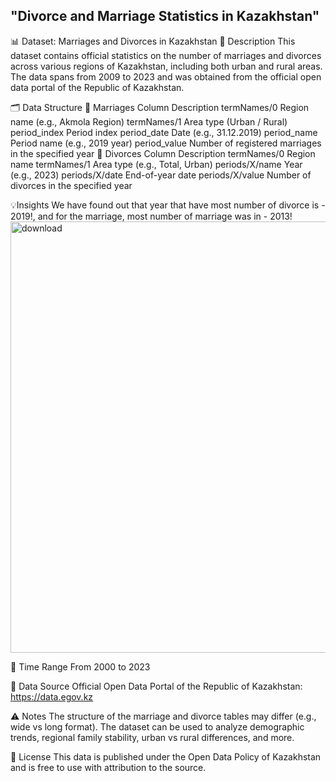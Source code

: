 ## "Divorce and Marriage Statistics in Kazakhstan"


📊 Dataset: Marriages and Divorces in Kazakhstan
📌 Description
This dataset contains official statistics on the number of marriages and divorces across various regions of Kazakhstan, including both urban and rural areas. The data spans from 2009 to 2023 and was obtained from the official open data portal of the Republic of Kazakhstan.

🗂 Data Structure
🔹 Marriages
Column	Description
termNames/0	Region name (e.g., Akmola Region)
termNames/1	Area type (Urban / Rural)
period_index	Period index
period_date	Date (e.g., 31.12.2019)
period_name	Period name (e.g., 2019 year)
period_value	Number of registered marriages in the specified year
🔹 Divorces
Column	Description
termNames/0	Region name
termNames/1	Area type (e.g., Total, Urban)
periods/X/name	Year (e.g., 2023)
periods/X/date	End-of-year date
periods/X/value	Number of divorces in the specified year

💡Insights
We have found out that year that have most number of divorce is - 2019!,
and for the marriage, most number of marriage was in - 2013!
<img width="1179" height="690" alt="download" src="https://github.com/user-attachments/assets/d7418bd0-bb36-4d23-80f9-c42bcf477cc0" />





📅 Time Range
From 2000 to 2023 

📌 Data Source
Official Open Data Portal of the Republic of Kazakhstan:
https://data.egov.kz

⚠️ Notes
The structure of the marriage and divorce tables may differ (e.g., wide vs long format).
The dataset can be used to analyze demographic trends, regional family stability, urban vs rural differences, and more.

📎 License
This data is published under the Open Data Policy of Kazakhstan and is free to use with attribution to the source.
